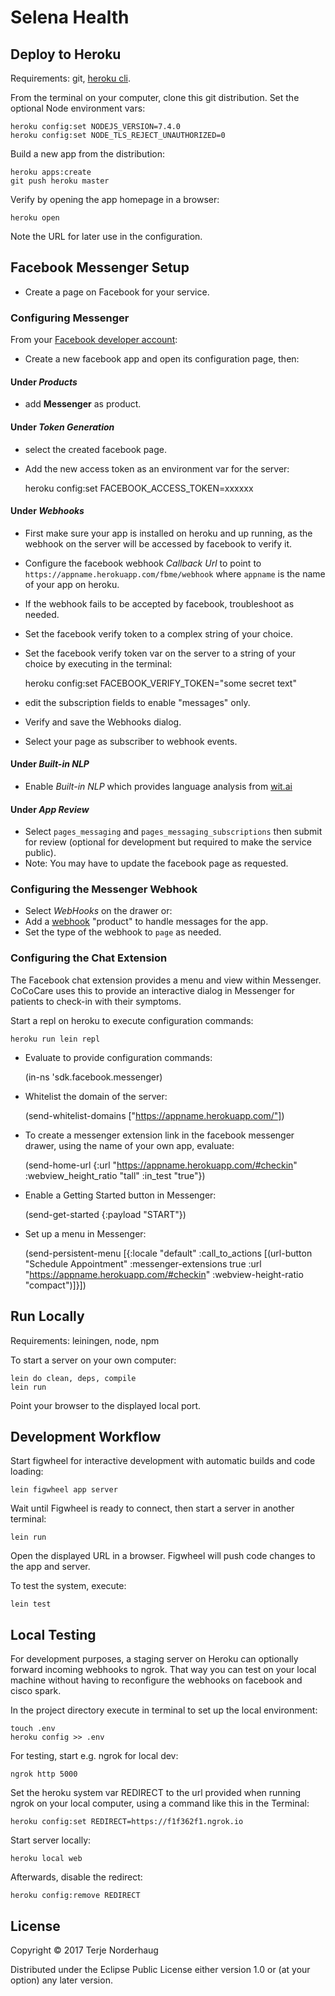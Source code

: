 # Selena Health

## Deploy to Heroku

Requirements: git, [heroku cli](https://heroku.com).

From the terminal on your computer, clone this git distribution.
Set the optional Node environment vars:

    heroku config:set NODEJS_VERSION=7.4.0
    heroku config:set NODE_TLS_REJECT_UNAUTHORIZED=0

 Build a new app from the distribution:

    heroku apps:create
    git push heroku master

Verify by opening the app homepage in a browser:

    heroku open

Note the URL for later use in the configuration.

## Facebook Messenger Setup

- Create a page on Facebook for your service.

### Configuring Messenger

From your [Facebook developer account](https://developers.facebook.com):

- Create a new facebook app and open its configuration page, then:

#### Under *Products*

- add **Messenger** as product.

#### Under *Token Generation*

- select the created facebook page.
- Add the new access token as an environment var for the server:

    heroku config:set FACEBOOK_ACCESS_TOKEN=xxxxxx

#### Under *Webhooks*

- First make sure your app is installed on heroku and up running, as the webhook on the server will be accessed by facebook to verify it.
- Configure the facebook webhook *Callback Url* to point to `https://appname.herokuapp.com/fbme/webhook` where `appname` is the name of your app on heroku.
- If the webhook fails to be accepted by facebook, troubleshoot as needed.
- Set the facebook verify token to a complex string of your choice.
- Set the facebook verify token var on the server to a string of your choice by executing in the terminal:

    heroku config:set FACEBOOK_VERIFY_TOKEN="some secret text"

- edit the subscription fields to enable "messages" only.
- Verify and save the Webhooks dialog.
- Select your page as subscriber to webhook events.

#### Under *Built-in NLP*

- Enable *Built-in NLP* which provides language analysis from [wit.ai](https://wit.ai)

#### Under *App Review*

- Select `pages_messaging` and `pages_messaging_subscriptions` then submit for review (optional for development but required to make the service public).
- Note: You may have to update the facebook page as requested.

### Configuring the Messenger Webhook

- Select *WebHooks* on the drawer or:
- Add a [webhook](https://developers.facebook.com/docs/messenger-platform/webhook-reference) "product" to handle messages for the app.
- Set the type of the webhook to `page` as needed.

### Configuring the Chat Extension

The Facebook chat extension provides a menu and view within Messenger. CoCoCare uses this to provide an interactive dialog in Messenger for patients to check-in with their symptoms.

Start a repl on heroku to execute configuration commands:

    heroku run lein repl

- Evaluate to provide configuration commands:

    (in-ns 'sdk.facebook.messenger)

- Whitelist the domain of the server:

    (send-whitelist-domains ["https://appname.herokuapp.com/"])

- To create a messenger extension link in the facebook messenger drawer, using the name of your own app, evaluate:

    (send-home-url {:url "https://appname.herokuapp.com/#checkin"
                    :webview_height_ratio "tall"
                    :in_test "true"})

- Enable a Getting Started button in Messenger:

    (send-get-started {:payload "START"})

- Set up a menu in Messenger:

    (send-persistent-menu
         [{:locale "default"
           :call_to_actions
           [(url-button "Schedule Appointment"
                        :messenger-extensions true
                        :url "https://appname.herokuapp.com/#checkin"
                        :webview-height-ratio "compact")]}])

## Run Locally

Requirements: leiningen, node, npm

To start a server on your own computer:

    lein do clean, deps, compile
    lein run

Point your browser to the displayed local port.

## Development Workflow

Start figwheel for interactive development with
automatic builds and code loading:

    lein figwheel app server

Wait until Figwheel is ready to connect, then
start a server in another terminal:

    lein run

Open the displayed URL in a browser.
Figwheel will push code changes to the app and server.

To test the system, execute:

    lein test

## Local Testing

For development purposes, a staging server on Heroku can optionally forward
incoming webhooks to ngrok. That way you can test on your local machine without having to reconfigure the webhooks on facebook and cisco spark.

In the project directory execute in terminal to set up the local environment:

    touch .env
    heroku config >> .env

For testing, start e.g. ngrok for local dev:

    ngrok http 5000

Set the heroku system var REDIRECT to the url provided when running ngrok on your
local computer, using a command like this in the Terminal:

    heroku config:set REDIRECT=https://f1f362f1.ngrok.io

Start server locally:

    heroku local web

Afterwards, disable the redirect:

    heroku config:remove REDIRECT

## License

Copyright © 2017 Terje Norderhaug

Distributed under the Eclipse Public License either version 1.0 or (at
your option) any later version.
